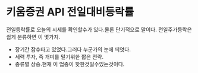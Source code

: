 # 키움증권 API 전일대비등락률

전일등락률로 오늘의 시세를 확인할수가 있다.물론 단기적으로 말이다. 전일주가등락은 쉽게 분류하면 이 몇가지.

* 장기간 잠수타고 있었다.그러다 누군가의 눈에 띄엿다.
* 세력 투자, 즉 개미를  털기위한 짧은 전략.
* 종류별 상승.현재 이 업종이 핫한것일수있는것이다.



